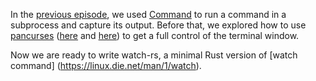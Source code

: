 In the
[previous episode](https://ajanicij.hashnode.dev/running-commands-in-a-subprocess),
we used
[Command](https://doc.rust-lang.org/std/process/struct.Command.html)
to run a command in a subprocess and capture its output. Before that, we
explored how to use
[pancurses](https://docs.rs/pancurses/latest/pancurses/)
([here](https://ajanicij.hashnode.dev/programming-curses-in-rust) and
[here](https://ajanicij.hashnode.dev/programming-curses-in-rust-part-2))
to get a full control of the terminal window.

Now we are ready to write watch-rs, a minimal Rust version of
[watch command] (https://linux.die.net/man/1/watch).

